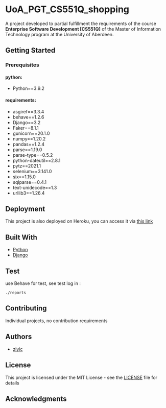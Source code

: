# UoA_PGT_CS551Q_shopping

A project developed to partial fulfillment the requirements of the course **Enterprise Software Development  [CS551Q]** of the Master of Information Technology program at the University of Aberdeen.

## Getting Started

<!-- These instructions will get you a copy of the project up and running on your local machine for development and testing purposes. See deployment for notes on how to deploy the project on a live system. -->

### Prerequisites

#### python:
- Python==3.9.2
#### requirements:
- asgiref==3.3.4
- behave==1.2.6
- Django==3.2
- Faker==8.1.1
- gunicorn==20.1.0
- numpy==1.20.2
- pandas==1.2.4
- parse==1.19.0
- parse-type==0.5.2
- python-dateutil==2.8.1
- pytz==2021.1
- selenium==3.141.0
- six==1.15.0
- sqlparse==0.4.1
- text-unidecode==1.3
- urllib3==1.26.4

[comment]: <> (### Installing)

<!-- A step by step series of examples that tell you how to get a development env running -->

## Deployment

This project is also deployed on Heroku, you can access it via [this link](https://anime-gallery-web.herokuapp.com/)
<!-- Add additional notes about how to deploy this on a live system -->

## Built With

- [Python](https://www.python.org/)
- [Django](https://www.djangoproject.com/)

## Test

  use Behave for test, see test log in : 
    
  `./reports`

## Contributing

Individual projects, no contribution requirements
<!-- Please read [CONTRIBUTING.md](https://gist.github.com/ziyic/project_name/CONTRIBUTING.md) for details on our code of conduct, and the process for submitting pull requests to us. -->

## Authors

* [ziyic](https://github.com/ziyic)

<!-- See also the list of [contributors](https://github.com/your/project/contributors) who participated in this project.
-->

## License

 This project is licensed under the MIT License - see the [LICENSE](LICENSE) file for details

## Acknowledgments

<!-- * Hat tip to anyone whose code was used
* Inspiration
* etc -->